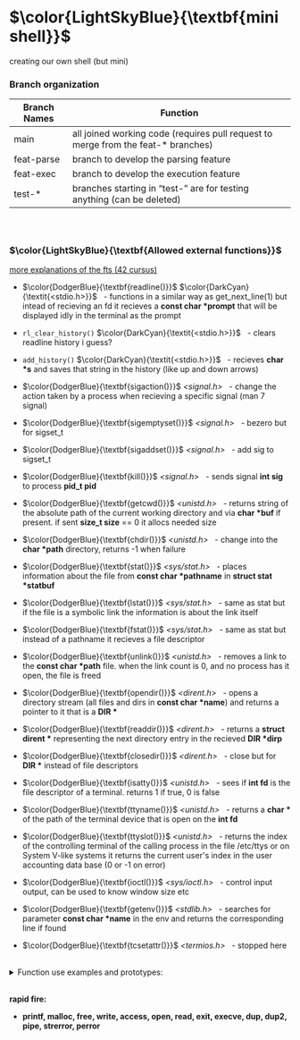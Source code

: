 # $\color{LightSkyBlue}{\textbf{mini shell}}$
creating our own shell (but mini)

### Branch organization
| Branch Names	| Function			|
| --------		| --------			|
| main			| all joined working code (requires pull request to merge from the feat-* branches)|
| feat-parse	| branch to develop the parsing feature		|
| feat-exec		| branch to develop the execution feature	|
| test-*		| branches starting in “test-” are for testing anything (can be deleted)	|

### <br>
### $\color{LightSkyBlue}{\textbf{Allowed external functions}}$

[more explanations of the fts (42 cursus)](https://42-cursus.gitbook.io/guide/rank-03/minishell/functions)

* $\color{DodgerBlue}{\textbf{readline()}}$ $\color{DarkCyan}{\textit{<stdio.h>}}$ &nbsp; - functions in a similar way as get_next_line(1) but intead of recieving an fd it recieves a **const char \*prompt** that will be displayed idly in the terminal as the prompt

* ```rl_clear_history()``` $\color{DarkCyan}{\textit{<stdio.h>}}$ &nbsp; - clears readline history i guess?

* ```add_history()``` $\color{DarkCyan}{\textit{<stdio.h>}}$ &nbsp; - recieves **char \*s** and saves that string in the history (like up and down arrows)

* $\color{DodgerBlue}{\textbf{sigaction()}}$ _<signal.h>_ &nbsp; - change the action taken by a process when recieving a specific signal (man 7 signal)

* $\color{DodgerBlue}{\textbf{sigemptyset()}}$ _<signal.h>_ &nbsp; - bezero but for sigset_t

* $\color{DodgerBlue}{\textbf{sigaddset()}}$ _<signal.h>_ &nbsp; - add sig to sigset_t

* $\color{DodgerBlue}{\textbf{kill()}}$ _<signal.h>_ &nbsp; - sends signal **int sig** to process **pid_t pid**

* $\color{DodgerBlue}{\textbf{getcwd()}}$ _<unistd.h>_ &nbsp; - returns string of the absolute path of the current working directory and via **char \*buf** if present. if sent **size_t size** == 0 it allocs needed size  

* $\color{DodgerBlue}{\textbf{chdir()}}$ _<unistd.h>_ &nbsp; - change into the **char \*path** directory, returns -1 when failure

* $\color{DodgerBlue}{\textbf{stat()}}$ _<sys/stat.h>_ &nbsp; -  places information about the file from  **const char \*pathname** in **struct stat \*statbuf** 

* $\color{DodgerBlue}{\textbf{lstat()}}$ _<sys/stat.h>_ &nbsp; - same as stat but if the file is a symbolic link the information is about the link itself

* $\color{DodgerBlue}{\textbf{fstat()}}$ _<sys/stat.h>_ &nbsp; - same as stat but instead of a pathname it recieves a file descriptor

* $\color{DodgerBlue}{\textbf{unlink()}}$ _<unistd.h>_ &nbsp; - removes a link to the **const char \*path** file. when the link count is 0, and no process has it open, the file is freed

* $\color{DodgerBlue}{\textbf{opendir()}}$ _<dirent.h>_ &nbsp; - opens a directory stream (all files and dirs in **const char \*name**) and returns a pointer to it that is a **DIR \***

* $\color{DodgerBlue}{\textbf{readdir()}}$ _<dirent.h>_ &nbsp; - returns a **struct dirent \*** representing the next directory entry in the recieved **DIR \*dirp**

* $\color{DodgerBlue}{\textbf{closedir()}}$ _<dirent.h>_ &nbsp; - close but for **DIR \*** instead of file descriptors

* $\color{DodgerBlue}{\textbf{isatty()}}$ _<unistd.h>_ &nbsp; - sees if **int fd** is the file descriptor of a terminal. returns 1 if true, 0 is false

* $\color{DodgerBlue}{\textbf{ttyname()}}$ _<unistd.h>_ &nbsp; - returns a **char \*** of the path of the terminal device that is open on the **int fd**

* $\color{DodgerBlue}{\textbf{ttyslot()}}$ _<unistd.h>_ &nbsp; - returns the index of the controlling terminal of the calling process in the file /etc/ttys or on System  V-like systems it returns the current user's index in the user accounting data base (0 or -1 on error)

* $\color{DodgerBlue}{\textbf{ioctl()}}$ _<sys/ioctl.h>_ &nbsp; - control input output, can be used to know window size etc

* $\color{DodgerBlue}{\textbf{getenv()}}$ _<stdlib.h>_ &nbsp; - searches for parameter **const char \*name** in the env and returns the corresponding line if found 

* $\color{DodgerBlue}{\textbf{tcsetattr()}}$ _<termios.h>_ &nbsp; - stopped here

<br>
<details>
<summary> Function use examples and prototypes:</summary>
<br>

* **readline() _<stdio.h>_ -** functions in a similar way as get_next_line(1) but intead of recieving an fd it recieves a **const char \*prompt** that will be displayed idly in the terminal as the prompt

* **rl_clear_history() _<stdio.h>_ -** clears readline history i guess?

* **add_history() _<stdio.h>_ -** recieves **char \*s** and saves that string in the history (like up and down arrows)

* **sigaction() _<signal.h>_ -** change the action taken by a process when recieving a specific signal (man 7 signal)

* **sigemptyset() _<signal.h>_ -** bezero but for sigset_t

* **sigaddset() _<signal.h>_ -** add sig to sigset_t

* **kill() _<signal.h>_ -** sends signal **int sig** to process **pid_t pid**

* **getcwd() _<unistd.h>_ -** returns string of the absolute path of the current working directory and via **char \*buf** if present. if sent **size_t size** == 0 it allocs needed size  

* **int chdir(const char \*path);** 
	```		c
	int ret = chdir("Inc/libft");
	if (ret == -1)
		// error
	if (ret == 0)
		// success
	```
</details>

<br>**rapid fire:**
* **printf, malloc, free, write, access, open, read, exit, execve, dup, dup2, pipe, strerror, perror**